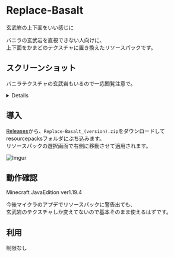 # Replace-Basalt
玄武岩の上下面をいい感じに

バニラの玄武岩を直視できない人向けに、  
上下面をかまどのテクスチャに置き換えたリソースパックです。

## スクリーンショット
バニラテクスチャの玄武岩もいるので一応閲覧注意で。
<details>

![Imgur](https://i.imgur.com/dqmfYtu.png)
</details>

## 導入
[Releases](https://github.com/keepoff07/Replace-Basalt/releases)から、```Replace-Basalt_(version).zip```をダウンロードしてresourcepacksフォルダにぶち込みます。  
リソースパックの選択画面で右側に移動させて適用されます。

![Imgur](https://i.imgur.com/cdoIdTo.png)

## 動作確認
Minecraft JavaEdition ver1.19.4

今後マイクラのアプデでリソースパックに警告出ても、  
玄武岩のテクスチャしか変えてないので基本そのまま使えるはずです。

## 利用
制限なし
